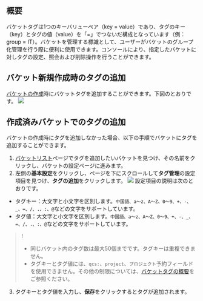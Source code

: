 ## 概要

バケットタグは1つのキーバリューペア（key = value）であり、タグのキー（key）とタグの値（value）を「=」でつないだ構成となっています（例：group = IT）。バケットを管理する標識として、ユーザーがバケットのグループ化管理を行う際に便利に使用できます。コンソールにより、指定したバケットに対しタグの設定、照会および削除操作を行うことができます。



## バケット新規作成時のタグの追加

[バケットの作成](https://intl.cloud.tencent.com/document/product/436/13309)時にバケットタグを追加することができます。下図のとおりです。
![](https://qcloudimg.tencent-cloud.cn/raw/02d9832d2244e4010d67dc49dee490bf.png)

## 作成済みバケットでのタグの追加

バケットの作成時にタグを追加しなかった場合、以下の手順でバケットにタグを追加することができます。

1. [バケットリスト](https://console.cloud.tencent.com/cos5/bucket)ページでタグを追加したいバケットを見つけ、その名前をクリックし、バケットの設定ページに進みます。
2. 左側の**基本設定**をクリックし、ページを下にスクロールして**タグ管理**の設定項目を見つけ、**タグの追加**をクリックします。
![](https://qcloudimg.tencent-cloud.cn/raw/ad3d20fe1e2738de4bb326a8b51b8b36.png)
設定項目の説明は次のとおりです。
 - タグキー：大文字と小文字を区別します。`中国語、a～z、A～Z、0～9、+、-、_、=、/、.、:、@`などの文字をサポートしています。
 - タグ値：大文字と小文字を区別します。`中国語、a～z、A～Z、0～9、+、-、_、=、/、.、:、@`などの文字をサポートしています。
>!
>- 同じバケット内のタグ数は最大50個までです。タグキーは重複できません。
>- タグキーとタグ値には、`qcs:`、`project`、`プロジェクト`予約フィールドを使用できません。その他の制限については、[バケットタグの概要](https://intl.cloud.tencent.com/document/product/436/31509)をご参照ください。
>
3. タグキーとタグ値を入力し、**保存**をクリックするとタグが追加されます。
